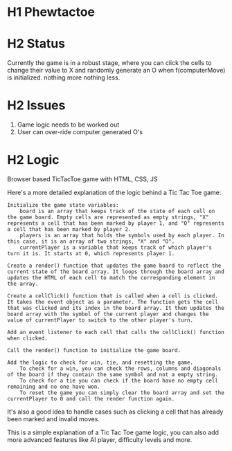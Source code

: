 # H1 Phewtactoe
# H2 Status
Currently the game is in a robust stage, where you can click the cells to change their value to X and randomly generate an O when f(computerMove) is initialized.
nothing more nothing less.
# H2 Issues
1. Game logic needs to be worked out
2. User can over-ride computer generated O's

# H2 Logic
Browser based TicTacToe game with HTML, CSS, JS

Here's a more detailed explanation of the logic behind a Tic Tac Toe game:

    Initialize the game state variables:
        board is an array that keeps track of the state of each cell on the game board. Empty cells are represented as empty strings, "X" represents a cell that has been marked by player 1, and "O" represents a cell that has been marked by player 2.
        players is an array that holds the symbols used by each player. In this case, it is an array of two strings, "X" and "O".
        currentPlayer is a variable that keeps track of which player's turn it is. It starts at 0, which represents player 1.

    Create a render() function that updates the game board to reflect the current state of the board array. It loops through the board array and updates the HTML of each cell to match the corresponding element in the array.

    Create a cellClick() function that is called when a cell is clicked. It takes the event object as a parameter. The function gets the cell that was clicked and its index in the board array. It then updates the board array with the symbol of the current player and changes the value of currentPlayer to switch to the other player's turn.

    Add an event listener to each cell that calls the cellClick() function when clicked.

    Call the render() function to initialize the game board.

    Add the logic to check for win, tie, and resetting the game.
        To check for a win, you can check the rows, columns and diagonals of the board if they contain the same symbol and not a empty string.
        To check for a tie you can check if the board have no empty cell remaining and no one have won.
        To reset the game you can simply clear the board array and set the currentPlayer to 0 and call the render function again.

It's also a good idea to handle cases such as clicking a cell that has already been marked and invalid moves.

This is a simple explanation of a Tic Tac Toe game logic, you can also add more advanced features like AI player, difficulty levels and more.
